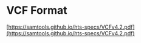 # VCF Format

[https://samtools.github.io/hts-specs/VCFv4.2.pdf](https://samtools.github.io/hts-specs/VCFv4.2.pdf)

